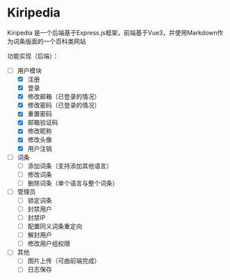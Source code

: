 # Kiripedia

Kiripedia 是一个后端基于Express.js框架，前端基于Vue3，并使用Markdown作为词条版面的一个百科类网站

功能实现（后端）：

- [ ] 用户模块
  - [x] 注册
  - [x] 登录
  - [x] 修改邮箱（已登录的情况）
  - [x] 修改密码（已登录的情况）
  - [x] 重置密码
  - [x] 邮箱验证码
  - [x] 修改昵称
  - [x] 修改头像
  - [x] 用户注销

- [ ] 词条
  - [ ] 添加词条（支持添加其他语言）
  - [ ] 修改词条
  - [ ] 删除词条（单个语言与整个词条）

- [ ] 管理员
  - [ ] 锁定词条
  - [ ] 封禁用户
  - [ ] 封禁IP
  - [ ] 配置同义词条重定向
  - [ ] 解封用户
  - [ ] 修改用户组权限

- [ ] 其他
  - [ ] 图片上传（可由前端完成）
  - [ ] 日志保存